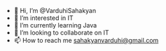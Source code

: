 - 👋 Hi, I’m @VarduhiSahakyan
- 👀 I’m interested in IT
- 🌱 I’m currently learning Java
- 💞️ I’m looking to collaborate on IT
- 📫 How to reach me sahakyanvarduhi@gmail.com

<!---
VarduhiSahakyan/VarduhiSahakyan is a ✨ special ✨ repository because its `README.md` (this file) appears on your GitHub profile.
You can click the Preview link to take a look at your changes.
--->
